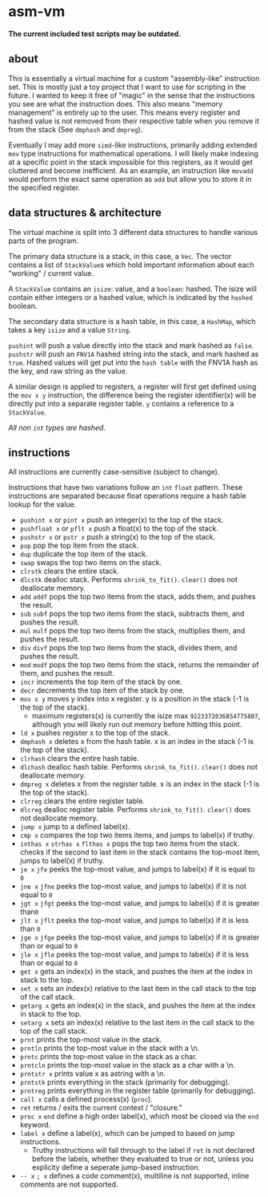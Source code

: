 # asm-vm

**The current included test scripts may be outdated.**

## about

This is essentially a virtual machine for a custom "assembly-like" instruction set. This is mostly just a toy project that I want to use for scripting in the future. I wanted to keep it free of "magic" in the sense that the instructions you see are what the instruction does. This also means "memory management" is entirely up to the user. This means every register and hashed value is not removed from their respective table when you remove it from the stack (See `dmphash` and `dmpreg`). 

Eventually I may add more `simd`-like instructions, primarily adding extended `mov` type instructions for mathematical operations. I will likely make indexing at a specific point in the stack impossible for this registers, as it would get cluttered and become inefficient. As an example, an instruction like `movadd` would perform the exact same operation as `add` but allow you to store it in the specified register.  

## data structures & architecture
The virtual machine is split into 3 different data structures to handle various parts of the program.

The primary data structure is a stack, in this case, a `Vec`. The vector contains a list of `StackValue`s which hold important information about each "working" / current value.

A `StackValue` contains an `isize`: value, and a `boolean`: hashed. The isize will contain either integers or a hashed value, which is indicated by the `hashed` boolean.

The secondary data structure is a hash table, in this case, a `HashMap`, which takes a key `isize` and a value `String`. 

`pushint` will push a value directly into the stack and mark hashed as `false`. `pushstr` will push an `FNV1A` hashed string into the stack, and mark hashed as `true`. Hashed values will get put into the `hash table` with the FNV1A hash as the key, and raw string as the value. 

A similar design is applied to registers, a register will first get defined using the `mov x y` instruction, the difference being the register identifier(x) will be directly put into a separate register table. `y` contains a reference to a `StackValue`.

*All non `int` types are hashed.*

## instructions
All instructions are currently case-sensitive (subject to change).

Instructions that have two variations follow an `int` `float` pattern. These instructions are separated because float operations require a hash table lookup for the value.

- `pushint x` or `pint x` push an integer(x) to the top of the stack.
- `pushfloat x` or `pflt x` push a float(x) to the top of the stack.
- `pushstr x` or `pstr x` push a string(x) to the top of the stack.
- `pop` pop the top item from the stack.
- `dup` duplicate the top item of the stack.
- `swap` swaps the top two items on the stack.
- `clrstk` clears the entire stack.
- `dlcstk` dealloc stack. Performs `shrink_to_fit()`. `clear()` does not deallocate memory.
- `add` `addf` pops the top two items from the stack, adds them, and pushes the result.
- `sub` `subf` pops the top two items from the stack, subtracts them, and pushes the result.
- `mul` `mulf` pops the top two items from the stack, multiplies them, and pushes the result.
- `div` `divf` pops the top two items from the stack, divides them, and pushes the result.
- `mod` `modf` pops the top two items from the stack, returns the remainder of them, and pushes the result.
- `incr` increments the top item of the stack by one.
- `decr` decrements the top item of the stack by one.
- `mov x y` moves y index into x register. y is a position in the stack (-1 is the top of the stack).
    - maximum registers(x) is currently the isize max `9223372036854775807`, although you will likely run out memory before hitting this point. 
- `ld x` pushes register x to the top of the stack.
- `dmphash x` deletes x from the hash table. x is an index in the stack (-1 is the top of the stack).
- `clrhash` clears the entire hash table.
- `dlchash` dealloc hash table. Performs `shrink_to_fit()`. `clear()` does not deallocate memory.
- `dmpreg x` deletes x from the register table. x is an index in the stack (-1 is the top of the stack).
- `clrreg` clears the entire register table.
- `dlcreg` dealloc register table. Performs `shrink_to_fit()`. `clear()` does not deallocate memory.
- `jump x` jump to a defined label(x).
- `cmp x` compares the top two items items, and jumps to label(x) if truthy.
- `inthas x` `strhas x` `flthas x` pops the top two items from the stack. checks if the second to last item in the stack contains the top-most item, jumps to label(x) if truthy.
- `je x` `jfe` peeks the top-most value, and jumps to label(x) if it is equal to `0`
- `jne x` `jfne` peeks the top-most value, and jumps to label(x) if it is not equal to `0`
- `jgt x` `jfgt` peeks the top-most value, and jumps to label(x) if it is greater than`0`
- `jlt x` `jflt` peeks the top-most value, and jumps to label(x) if it is less than `0`
- `jge x` `jfge` peeks the top-most value, and jumps to label(x) if it is greater than or equal to `0`
- `jle x` `jfle` peeks the top-most value, and jumps to label(x) if it is less than or equal to `0`
- `get x` gets an index(x) in the stack, and pushes the item at the index in stack to the top.
- `set x` sets an index(x) relative to the last item in the call stack to the top of the call stack.
- `getarg x` gets an index(x) in the stack, and pushes the item at the index in stack to the top.
- `setarg x` sets an index(x) relative to the last item in the call stack to the top of the call stack.
- `prnt` prints the top-most value in the stack.
- `prntln` prints the top-most value in the stack with a \n.
- `prntc` prints the top-most value in the stack as a char.
- `prntcln` prints the top-most value in the stack as a char with a \n.
- `prntstr x` prints value x as astring with a \n.
- `prntstk` prints everything in the stack (primarily for debugging).
- `prntreg` prints everything in the register table (primarily for debugging).
- `call x` calls a defined process(x) (`proc`).
- `ret` returns / exits the current context / "closure."
- `proc x` `end` define a high order label(x), which most be closed via the `end` keyword.
- `label x` define a label(x), which can be jumped to based on jump instructions.
    - Truthy instructions will fall through to the label if `ret` is not declared before the labels, whether they evaluated to true or not, unless you explicity define a seperate jump-based instruction.
- `-- x` `; x` defines a code comment(x), multiline is not supported, inline comments are not supported.